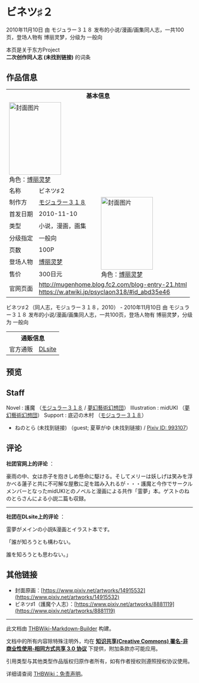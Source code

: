 # ビネツ♯２

<!-- source html: G:\repos\THBWiki-Markdown-Builder\THBWikiMarkdown\Temp\main\c\ce\ns0%3A%E3%83%93%E3%83%8D%E3%83%84%E2%99%AF%EF%BC%92.html -->

2010年11月10日 由 モジュラー３１８  发布的小说/漫画/画集同人志，一共100页，登场人物有 博丽灵梦，分级为 一般向

本页是关于东方Project  
 **二次创作同人志 (未找到链接)** 的词条
## 作品信息

<table><tbody><tr><th colspan="3">基本信息</th></tr><tr><td class="cover-artwork-mobile" colspan="2"><a href="./文件-ビネツ♯２封面.jpg.md" class="image" title="封面图片"><img alt="封面图片" src="https://upload.thwiki.cc/thumb/7/78/%E3%83%93%E3%83%8D%E3%83%84%E2%99%AF%EF%BC%92%E5%B0%81%E9%9D%A2.jpg/140px-%E3%83%93%E3%83%8D%E3%83%84%E2%99%AF%EF%BC%92%E5%B0%81%E9%9D%A2.jpg" decoding="async" loading="lazy" width="140" height="196" srcset="https://upload.thwiki.cc/thumb/7/78/%E3%83%93%E3%83%8D%E3%83%84%E2%99%AF%EF%BC%92%E5%B0%81%E9%9D%A2.jpg/210px-%E3%83%93%E3%83%8D%E3%83%84%E2%99%AF%EF%BC%92%E5%B0%81%E9%9D%A2.jpg 1.5x, https://upload.thwiki.cc/thumb/7/78/%E3%83%93%E3%83%8D%E3%83%84%E2%99%AF%EF%BC%92%E5%B0%81%E9%9D%A2.jpg/280px-%E3%83%93%E3%83%8D%E3%83%84%E2%99%AF%EF%BC%92%E5%B0%81%E9%9D%A2.jpg 2x" data-file-width="500" data-file-height="700"></a><div class="cover-char">角色：<a href="./博丽灵梦.md" title="博丽灵梦">博丽灵梦</a></div></td>
</tr><tr><td class="label">名称</td><td colspan="2"> ビネツ♯２ </td></tr><tr><td class="label">制作方</td><td><a href="./モジュラー３１８.md" title="モジュラー３１８">モジュラー３１８</a></td><td class="cover-artwork" rowspan="7" style="min-width:196px;"><a href="./文件-ビネツ♯２封面.jpg.md" class="image" title="封面图片"><img alt="封面图片" src="https://upload.thwiki.cc/thumb/7/78/%E3%83%93%E3%83%8D%E3%83%84%E2%99%AF%EF%BC%92%E5%B0%81%E9%9D%A2.jpg/140px-%E3%83%93%E3%83%8D%E3%83%84%E2%99%AF%EF%BC%92%E5%B0%81%E9%9D%A2.jpg" decoding="async" loading="lazy" width="140" height="196" srcset="https://upload.thwiki.cc/thumb/7/78/%E3%83%93%E3%83%8D%E3%83%84%E2%99%AF%EF%BC%92%E5%B0%81%E9%9D%A2.jpg/210px-%E3%83%93%E3%83%8D%E3%83%84%E2%99%AF%EF%BC%92%E5%B0%81%E9%9D%A2.jpg 1.5x, https://upload.thwiki.cc/thumb/7/78/%E3%83%93%E3%83%8D%E3%83%84%E2%99%AF%EF%BC%92%E5%B0%81%E9%9D%A2.jpg/280px-%E3%83%93%E3%83%8D%E3%83%84%E2%99%AF%EF%BC%92%E5%B0%81%E9%9D%A2.jpg 2x" data-file-width="500" data-file-height="700"></a><div class="cover-char">角色：<a href="./博丽灵梦.md" title="博丽灵梦">博丽灵梦</a></div></td>
</tr><tr><td class="label">首发日期</td><td>2010-11-10</td></tr><tr><td class="label">类型</td><td>小说，漫画，画集</td></tr><tr><td class="label">分级指定</td><td>一般向</td></tr><tr><td class="label">页数</td><td>100P</td></tr><tr><td class="label">登场人物</td><td><a href="./博丽灵梦.md" title="博丽灵梦">博丽灵梦</a></td></tr><tr><td class="label">售价</td><td>300日元</td></tr>
<tr><td class="label">官网页面</td><td colspan="2"><a rel="nofollow" class="external free" href="http://mugenhome.blog.fc2.com/blog-entry-21.html">http://mugenhome.blog.fc2.com/blog-entry-21.html</a><br><a rel="nofollow" class="external free" href="https://w.atwiki.jp/psyclaon318/#id_abd35e46">https://w.atwiki.jp/psyclaon318/#id_abd35e46</a></td></tr></tbody></table>

ビネツ♯２（同人志，モジュラー３１８，2010） - 2010年11月10日 由 モジュラー３１８  发布的小说/漫画/画集同人志，一共100页，登场人物有 博丽灵梦，分级为 一般向

<table><tbody><tr><th colspan="3">通贩信息</th></tr><tr><td class="label">官方通贩</td><td colspan="2"><a rel="nofollow" class="external text" href="http://www.dlsite.com/home/work/=/product_id/RJ069617.html">DLsite</a></td></tr></tbody></table>


## 预览
## Staff
Novel
: 護魔 （[モジュラー３１８](./モジュラー３１８.md) / [夢幻藝術幻想団](./夢幻藝術幻想団.md)）
Illustration
: midUKI （[夢幻藝術幻想団](./夢幻藝術幻想団.md)）
Support
: 底辺の木村 （[モジュラー３１８](./モジュラー３１８.md)）

- ねのとら (未找到链接) （guest; 夏草がゆ (未找到链接) / [Pixiv ID: 993107](https://www.pixiv.net/users/993107)）

## 评论

  
 **社团官网上的评论** ：  

豪雨の中、女は赤子を抱きしめ懸命に駆ける。そしてメリーは妖しげは笑みを浮かべる蓮子と共に不可解な屋敷に足を踏み入れるが・・・護魔と今作でサークルメンバーとなったmidUKIとのノベルと漫画による共作「霊夢」本。ゲストのねのとらさんによる小説二篇も収録。  

  

___

  
 **社团在DLsite上的评论** ：  

霊夢がメインの小説&amp;漫画とイラスト本です。  

  

「誰が知ろうとも構わない。  

誰を知ろうとも思わない。」
  


## 其他链接
- 封面原画：[https://www.pixiv.net/artworks/14915532](https://www.pixiv.net/artworks/14915532)
- ビネツ♯1（護魔个人志）：[https://www.pixiv.net/artworks/8881119](https://www.pixiv.net/artworks/8881119)

  
  

  





---

此文档由 [THBWiki-Markdown-Builder](https://github.com/Delsin-Yu/THBWiki-Markdown-Builder) 构建。

文档中的所有内容除特殊注明外，均在 [**知识共享(Creative Commons) 署名-非商业性使用-相同方式共享 3.0 协议**](https://creativecommons.org/licenses/by-sa/3.0/deed.zh-hans) 下提供，附加条款亦可能应用。

引用类型与其他类型作品版权归原作者所有，如有作者授权则遵照授权协议使用。

详细请查阅 [THBWiki：免责声明](https://thbwiki.cc/THBWiki:%E5%85%8D%E8%B4%A3%E5%A3%B0%E6%98%8E)。

